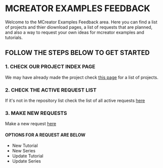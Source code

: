 # MCREATOR EXAMPLES FEEDBACK
Welcome to the MCreator Examples Feedback area. Here you can find a list of projects and thier diownload pages, a list of requests that are planned, and also a way to request your own ideas for mcreator examples and tutorials. 

## FOLLOW THE STEPS BELOW TO GET STARTED

### 1. CHECK OUR PROJECT INDEX PAGE
We may have already made the project check [this page](https://github.com/MCreator-Examples/Feedback/wiki/List-Of-Projects) for a list of projects.

### 2. CHECK THE ACTIVE REQUEST LIST
If it's not in the repository list check the list of all active requests [here](https://github.com/orgs/MCreator-Examples/projects/1)

### 3. MAKE NEW REQUESTS
Make a new request [here](https://github.com/MCreator-Examples/Feedback/issues/new/choose)

#### OPTIONS FOR A REQUEST ARE BELOW
* New Tutorial
* New Series
* Update Tutorial
* Update Series
